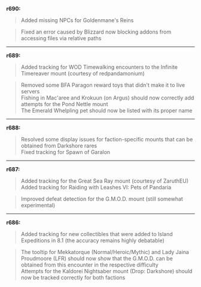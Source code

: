 **r690:**

> Added missing NPCs for Goldenmane's Reins

> Fixed an error caused by Blizzard now blocking addons from accessing files via relative paths

-----

**r689:**

> Added tracking for WOD Timewalking encounters to the Infinite Timereaver mount (courtesy of redpandamonium)

> Removed some BFA Paragon reward toys that didn't make it to live servers
<br>Fishing in Mac'aree and Krokuun (on Argus) should now correctly add attempts for the Pond Nettle mount
<br>The Emerald Whelpling pet should now be listed with its proper name

-----

**r688:**

> Resolved some display issues for faction-specific mounts that can be obtained from Darkshore rares
<br>Fixed tracking for Spawn of Garalon

-----

**r687:**

> Added tracking for the Great Sea Ray mount (courtesy of ZaruthEU)
<br>Added tracking for Raiding with Leashes VI: Pets of Pandaria

> Improved defeat detection for the G.M.O.D. mount (still somewhat experimental)

-----

**r686:**

> Added tracking for new collectibles that were added to Island Expeditions in 8.1 (the accuracy remains highly debatable)

> The tooltip for Mekkatorque (Normal/Heroic/Mythic) and Lady Jaina Proudmoore (LFR) should now show that the G.M.O.D. can be obtained from this encounter in the respective difficulty
<br>Attempts for the Kaldorei Nightsaber mount (Drop: Darkshore) should now be tracked correctly for both factions
